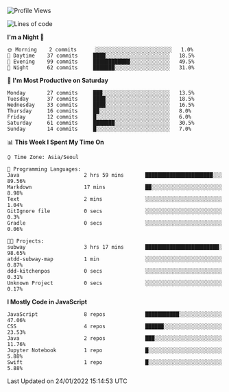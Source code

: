 <!--START_SECTION:waka-->
![Profile Views](http://img.shields.io/badge/Profile%20Views-1-blue)

![Lines of code](https://img.shields.io/badge/From%20Hello%20World%20I%27ve%20Written-54%20Thousand%20lines%20of%20code-blue)

**I'm a Night 🦉** 

```text
🌞 Morning    2 commits      ░░░░░░░░░░░░░░░░░░░░░░░░░   1.0% 
🌆 Daytime    37 commits     ████░░░░░░░░░░░░░░░░░░░░░   18.5% 
🌃 Evening    99 commits     ████████████░░░░░░░░░░░░░   49.5% 
🌙 Night      62 commits     ███████░░░░░░░░░░░░░░░░░░   31.0%

```
📅 **I'm Most Productive on Saturday** 

```text
Monday       27 commits     ███░░░░░░░░░░░░░░░░░░░░░░   13.5% 
Tuesday      37 commits     ████░░░░░░░░░░░░░░░░░░░░░   18.5% 
Wednesday    33 commits     ████░░░░░░░░░░░░░░░░░░░░░   16.5% 
Thursday     16 commits     ██░░░░░░░░░░░░░░░░░░░░░░░   8.0% 
Friday       12 commits     █░░░░░░░░░░░░░░░░░░░░░░░░   6.0% 
Saturday     61 commits     ███████░░░░░░░░░░░░░░░░░░   30.5% 
Sunday       14 commits     █░░░░░░░░░░░░░░░░░░░░░░░░   7.0%

```


📊 **This Week I Spent My Time On** 

```text
⌚︎ Time Zone: Asia/Seoul

💬 Programming Languages: 
Java                     2 hrs 59 mins       ██████████████████████░░░   89.56% 
Markdown                 17 mins             ██░░░░░░░░░░░░░░░░░░░░░░░   8.98% 
Text                     2 mins              ░░░░░░░░░░░░░░░░░░░░░░░░░   1.04% 
GitIgnore file           0 secs              ░░░░░░░░░░░░░░░░░░░░░░░░░   0.3% 
Gradle                   0 secs              ░░░░░░░░░░░░░░░░░░░░░░░░░   0.06%

🐱‍💻 Projects: 
subway                   3 hrs 17 mins       ████████████████████████░   98.65% 
atdd-subway-map          1 min               ░░░░░░░░░░░░░░░░░░░░░░░░░   0.87% 
ddd-kitchenpos           0 secs              ░░░░░░░░░░░░░░░░░░░░░░░░░   0.31% 
Unknown Project          0 secs              ░░░░░░░░░░░░░░░░░░░░░░░░░   0.17%

```

**I Mostly Code in JavaScript** 

```text
JavaScript               8 repos             ███████████░░░░░░░░░░░░░░   47.06% 
CSS                      4 repos             ██████░░░░░░░░░░░░░░░░░░░   23.53% 
Java                     2 repos             ███░░░░░░░░░░░░░░░░░░░░░░   11.76% 
Jupyter Notebook         1 repo              █░░░░░░░░░░░░░░░░░░░░░░░░   5.88% 
Swift                    1 repo              █░░░░░░░░░░░░░░░░░░░░░░░░   5.88%

```



 Last Updated on 24/01/2022 15:14:53 UTC
<!--END_SECTION:waka-->
